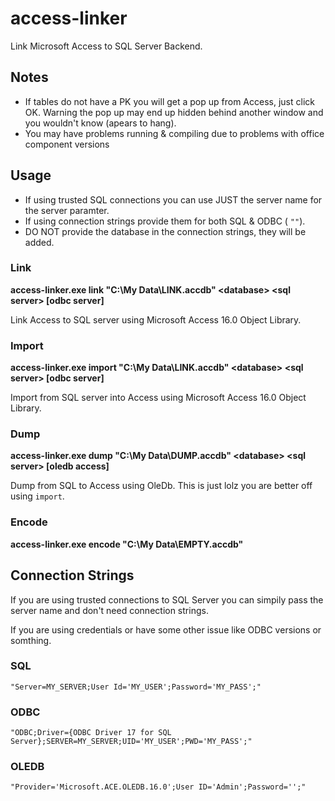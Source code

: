 # access-linker
Link Microsoft Access to SQL Server Backend.

## Notes
- If tables do not have a PK you will get a pop up from Access, just click OK. Warning the pop up may end up hidden behind another window and you wouldn't know (apears to hang).
- You may have problems running & compiling due to problems with office component versions 

## Usage

- If using trusted SQL connections you can use JUST the server name for the server paramter.
- If using connection strings provide them for both SQL & ODBC ( `""`).
- DO NOT provide the database in the connection strings, they will be added.

### Link
__access-linker.exe link "C:\My Data\LINK.accdb" \<database\> \<sql server\> [odbc server]__

Link Access to SQL server using Microsoft Access 16.0 Object Library.

### Import
__access-linker.exe import "C:\My Data\LINK.accdb" \<database\> \<sql server\> [odbc server]__

Import from SQL server into Access using Microsoft Access 16.0 Object Library.

### Dump
__access-linker.exe dump "C:\My Data\DUMP.accdb" \<database\> \<sql server\> [oledb access]__

Dump from SQL to Access using OleDb. This is just lolz you are better off using `import`.

### Encode
__access-linker.exe encode "C:\My Data\EMPTY.accdb"__

## Connection Strings
If you are using trusted connections to SQL Server you can simpily pass the server name and don't need connection strings.

If you are using credentials or have some other issue like ODBC versions or somthing.

### SQL

```
"Server=MY_SERVER;User Id='MY_USER';Password='MY_PASS';"
```

### ODBC

```
"ODBC;Driver={ODBC Driver 17 for SQL Server};SERVER=MY_SERVER;UID='MY_USER';PWD='MY_PASS';"
```

### OLEDB

```
"Provider='Microsoft.ACE.OLEDB.16.0';User ID='Admin';Password='';"
```
